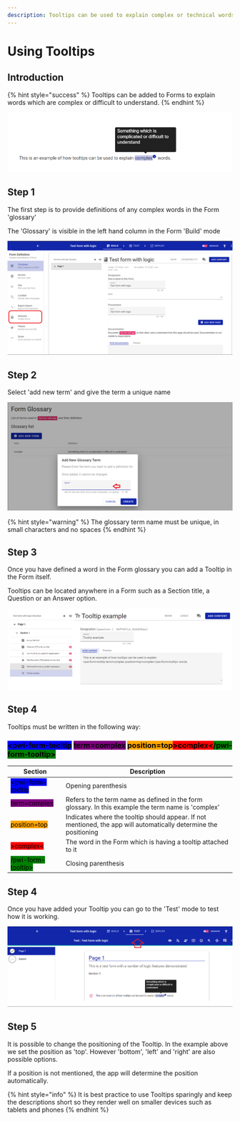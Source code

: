 ```yaml
---
description: Tooltips can be used to explain complex or technical words
---
```


# Using Tooltips

## Introduction

{% hint style="success" %}
Tooltips can be added to Forms to explain words which are complex or difficult to understand.
{% endhint %}

![An example of a tooltip to explain the meaning of the word 'complex'](<../../.gitbook/assets/image (299) (1) (1) (1) (1) (1) (1).png>)

## Step 1

The first step is to provide definitions of any complex words in the Form 'glossary'

The 'Glossary' is visible in the left hand column in the Form 'Build' mode

![](<../../.gitbook/assets/image (312) (1) (1) (1).png>)

## Step 2

Select 'add new term' and give the term a unique name

![](<../../.gitbook/assets/image (304) (1) (1) (1) (1) (1) (1).png>)

{% hint style="warning" %}
The glossary term name must be unique, in small characters and no spaces
{% endhint %}

## Step 3

Once you have defined a word in the Form glossary you can add a Tooltip in the Form itself. &#x20;

Tooltips can be located anywhere in a Form such as a Section title, a Question or an Answer option.

![Example of a tooltip being added to a question](<../../.gitbook/assets/image (305) (1) (1) (1) (1) (1).png>)

## Step 4

Tooltips must be written in the following way:

### <mark style="background-color:blue;">\<pwi-form-tooltip</mark> <mark style="background-color:purple;">term=complex</mark> <mark style="background-color:orange;">position=top</mark><mark style="background-color:red;">>complex<</mark><mark style="background-color:green;">/pwi-form-tooltip></mark>

| Section                                                         | Description                                                                                                        |
| --------------------------------------------------------------- | ------------------------------------------------------------------------------------------------------------------ |
| <mark style="background-color:blue;">\<pwi-form-tooltip</mark>  | Opening parenthesis                                                                                                |
| <mark style="background-color:purple;">term=complex</mark>      | Refers to the term name as defined in the form glossary.  In this example the term name is 'complex'               |
| <mark style="background-color:orange;">position=top</mark>      | Indicates where the tooltip should appear.  If not mentioned, the app will automatically determine the positioning |
| <mark style="background-color:red;">>complex<</mark>            | The word in the Form which is having a tooltip attached to it                                                      |
| <mark style="background-color:green;">/pwi-form-tooltip></mark> | Closing parenthesis                                                                                                |

## Step 4

Once you have added your Tooltip you can go to the 'Test' mode to test how it is working.

![](<../../.gitbook/assets/image (315) (1) (1) (1) (1) (1) (1).png>)



## Step 5

It is possible to change the positioning of the Tooltip.   In the example above we set the position as 'top'.  However 'bottom', 'left' and 'right' are also possible options. &#x20;

If a position is not mentioned, the app will determine the position automatically.

{% hint style="info" %}
It is best practice to use Tooltips sparingly and keep the descriptions short so they render well on smaller devices such as tablets and phones
{% endhint %}

